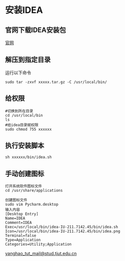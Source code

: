 # 安装IDEA

## 官网下载IDEA安装包

[官网](https://www.jetbrains.com/idea/download/#section=linux)

## 解压到指定目录

运行以下命令
```shell
sudo tar -zxvf xxxxx.tar.gz -C /usr/local/bin/
```

## 给权限

```
#切换到所在目录
cd /usr/local/bin
ls
#给idea目录赋权限
sudo chmod 755 xxxxxx
```

## 执行安装脚本
```
sh xxxxxx/bin/idea.sh
```
## 手动创建图标

```
打开系统软件图标文件
cd /usr/share/applications

创建图标文件
sudo vim Pycharm.desktop
输入内容
[Desktop Entry]
Name=IDEA
Comment=IDEA
Exec=/usr/local/bin/idea-IU-211.7142.45/bin/idea.sh
Icon=/usr/local/bin/idea-IU-211.7142.45/bin/idea.png
Terminal=false
Type=Application
Categories=Utility;Application
```

yanghao_tut_mail@stud.tjut.edu.cn

